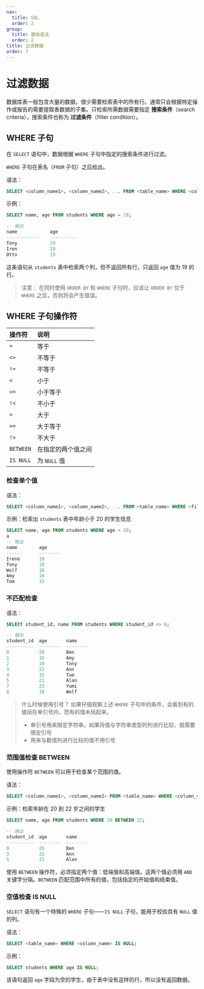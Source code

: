 ```yaml
---
nav:
  title: SQL
  order: 2
group:
  title: 基础语法
  order: 2
title: 过滤数据
order: 7
---
```


# 过滤数据

数据库表一般包含大量的数据，很少需要检索表中的所有行。通常只会根据特定操作或报告的需要提取表数据的子集。只检索所需数据需要指定 **搜索条件**（search criteria），搜索条件也称为 **过滤条件**（filter condition）。

## WHERE 子句

在 `SELECT` 语句中，数据根据 `WHERE` 子句中指定的搜索条件进行过滤。

`WHERE` 子句在表名（`FROM` 子句）之后给出。

语法：

```sql
SELECT <column_name1>, <column_name2>, ... FROM <table_name> WHERE <column_name> = <filed_value>;
```

示例：

```sql
SELECT name, age FROM students WHERE age = 19;

-- 输出
name            age
------------    ----------
Tony            19
Iren            19
Otto            19
```

这条语句从 `students` 表中检索两个列，但不返回所有行，只返回 `age` 值为 19 的行。

> 注意：
> 在同时使用 `ORDER BY` 和 `WHERE` 子句时，应该让 `ORDER BY` 位于 `WHERE` 之后，否则将会产生错误。

## WHERE 子句操作符

| 操作符    | 说明               |
| :-------- | :----------------- |
| `=`       | 等于               |
| `<>`      | 不等于             |
| `!=`      | 不等于             |
| `<`       | 小于               |
| `<=`      | 小于等于           |
| `!<`      | 不小于             |
| `>`       | 大于               |
| `>=`      | 大于等于           |
| `!>`      | 不大于             |
| `BETWEEN` | 在指定的两个值之间 |
| `IS NULL` | 为 `NULL` 值       |

### 检查单个值

语法：

```sql
SELECT <column_name1>, <column_name2>, ... FROM <table_name> WHERE <filed_statement>;
```

示例：检索出 `students` 表中年龄小于 20 的学生信息

```sql
SELECT name, age FROM students WHERE age < 20;
a
-- 输出
name        age
------      --------
Irene       19
Tony        19
Wolf        18
Amy         16
Tom         15
```

### 不匹配检查

语法：

```sql
SELECT student_id, name FROM students WHERE student_id <> 6;

-- 输出
student_id  age       name
----------  --------  --------
0           20        Ben
1           16        Amy
2           19        Tony
3           22        Ann
4           15        Tom
5           21        Alan
7           23        Yumi
8           18        Wolf
```

> 什么时候使用引号？
> 如果仔细观察上述 `WHERE` 子句中的条件，会看到有的值括在单引号内，而有的值未括起来。
>
> - 单引号用来限定字符串。如果将值与字符串类型的列进行比较，就需要限定引号
> - 用来与数值列进行比较的值不用引号

### 范围值检查 BETWEEN

使用操作符 `BETWEEN` 可以用于检查某个范围的值。

语法：

```sql
SELECT <column_name1>, <column_name2> FROM <table_name> WHERE <column_value1> BETWEEN <column_value2>;
```

示例：检索年龄在 20 到 22 岁之间的学生

```sql
SELECT name, age FROM students WHERE 20 BETWEEN 22;

-- 输出
student_id  age       name
----------  --------  --------
0           20        Ben
3           22        Ann
5           21        Alan
```

使用 `BETWEEN` 操作符，必须指定两个值：低端值和高端值。这两个值必须用 `AND` 关键字分隔。`BETWEEN` 匹配范围中所有的值，包括指定的开始值和结束值。

### 空值检查 IS NULL

`SELECT` 语句有一个特殊的 `WHERE` 子句——`IS NULL` 子句，能用于校验具有 `NULL` 值的列。

语法：

```sql
SELECT <table_name> WHERE <column_name> IS NULL;
```

示例：

```sql
SELECT students WHERE age IS NULL;
```

该语句返回 `age` 字段为空的学生，由于表中没有这样的行，所以没有返回数据。
